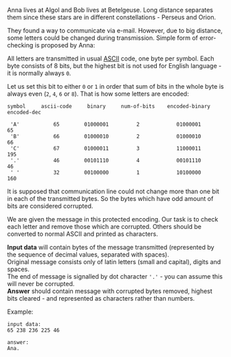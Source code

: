 Anna lives at Algol and Bob lives at Betelgeuse. Long distance separates them since these stars are in different
constellations - Perseus and Orion.

They found a way to communicate via e-mail. However, due to big distance, some letters could be changed during
transmission. Simple form of error-checking is proposed by Anna:

All letters are transmitted in usual [ASCII](http://en.wikipedia.org/wiki/ASCII) code, one byte per symbol.
Each byte consists of 8 bits, but
the highest bit is not used for English language - it is normally always `0`.

Let us set this bit to either `0` or `1` in order that sum of bits in the whole byte is always even (`2`, `4`,
`6` or `8`). That is how some letters are encoded:

	symbol     ascii-code     binary     num-of-bits    encoded-binary   encoded-dec
	
	 'A'           65        01000001         2            01000001           65
	 'B'           66        01000010         2            01000010           66
	 'C'           67        01000011         3            11000011          195
	 '.'           46        00101110         4            00101110           46
	 ' '           32        00100000         1            10100000          160

It is supposed that communication line could not change more than one bit in each of the transmitted bytes.
So the bytes which have odd amount of bits are considered corrupted.

We are given the message in this protected encoding. Our task is to check each letter and remove those which
are corrupted. Others should be converted to normal ASCII and printed as characters.

**Input data** will contain bytes of the message transmitted (represented by the sequence of decimal values,
separated with spaces).  
Original message consists only of latin letters (small and capital), digits and spaces.  
The end of message is signalled by dot character `'.'` - you can assume this will never be corrupted.  
**Answer** should contain message with corrupted bytes removed, highest bits cleared - and represented as characters
rather than numbers.

Example:

	input data:
	65 238 236 225 46
	
	answer:
	Ana.
